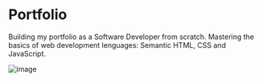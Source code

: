 # Portfolio
Building my portfolio as a Software Developer from scratch. Mastering the basics of web development lenguages: Semantic HTML, CSS and JavaScript.

![image](https://github.com/Gothsec/Portfolio/assets/112715997/a307dcec-b700-43f8-a3b6-49b0460eac3d)



